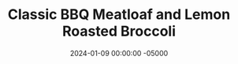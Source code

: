 ---
layout: post
title:  "Classic BBQ Meatloaf and Lemon Roasted Broccoli"
date:   2024-01-09 00:00:00 -05000
categories: 
- Recipes
- Ground Meat
permalink: /recipes/bbq-meatloaf
image: /assets/Food/Ground Meat/BBQ Meatloaf/bbq-meat-cover.jpg
ing: bbqmeat-ing
facts: bbqmeat-facts
Prep: 15
Rest: 
Cook: 60
Source1: 
Source2: 
tags: 
- barbeque
- sauce
- monday
- egg
- ground
- beef
- turkey
- glaze
- vegetable
- casein
- protein powder
- breadcrumbs
- oat flour
Description: Every Sunday night my mom would prepare a meatloaf, and it was my job to put it in the oven Monday night for dinner so it would be ready when she got back from work. Meatloaf is a comfort food for me, and I tried to make it a bit healthier by cutting back the sugar (no sugar filled ketchup or BBQ sauce).  I like to use my <a href="bbq-sauce">Unsweetened BBQ Sauce</a> in my meatloaf here, but feel free to use any other sugar free BBQ sauce.  I also did a breakdown of this recipe to find out the best breadcrumbs, which you can find as <a href="https://pscally1005.github.io/misc/meatloaf-experiment">The Effect of Different Breadcrumbs on Meatloaf</a>.  For another meatloaf recipe with more vegetables, see my <a href="spinach-meatloaf">Spinach Meatloaf with Roasted Butternut Squash</a>
Instructions: 
- Preheat your oven to 350F, and line 2 cookie sheets with parchment paper<br><br>

- In a large bowl, mix together the broccoli and the spices (lemon juice, minced garlic, oil, lemon pepper, garlic powder, and onion powder). Add to one of your sheets<br><br>

- Rinse the bowl, and use it for the meatloaf. Crack in the egg, and mix together all the ingredients (meat, BBQ sauce, onion, oat flour, cheese, garlic and onion powder, chili powder, and paprika). Breadcrumbs or unflavored casein protein powder can be used in place of oat flour, as I tested in <a href="https://pscally1005.github.io/misc/meatloaf-experiment">The Effect of Different Breadcrumbs on Meatloaf</a>.  Transfer the mix to the other pan, and shape into a meatloaf. You can also use a bread pan if you like<br><br>

- Bake the meatloaf for about 60 minutes at 350F. The broccoli should take about 45 minutes, so after about 25 minutes, put that in the oven. Cook the meatloaf to at least 165F, and the broccoli is to your liking. Optionally, brush the meatloaf with BBQ sauce during baking<br><br>

- Let the meatloaf rest for at least 10 minutes before slicing (makes about 12 slices, so 1 serving is 2 pieces), and serve with your broccoli. I find that meatloaf is always better the next day actually, as it's less likely to fall apart (and sometimes I prefer it cold imo)<br><br>
- <center><img src="/assets/Food/Ground Meat/BBQ Meatloaf/bbq-meat-5.jpg" alt="" class="instruction-image"></center>
---